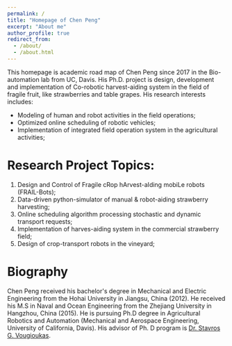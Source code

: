 ```yaml
---
permalink: /
title: "Homepage of Chen Peng"
excerpt: "About me"
author_profile: true
redirect_from: 
  - /about/
  - /about.html
---
```


This homepage is academic road map of Chen Peng since 2017 in the Bio-automation lab from UC, Davis. His Ph.D. project is design, development and implementation of Co-robotic harvest-aiding system in the field of fragile fruit, like strawberries and table grapes. His research interests includes:
* Modeling of human and robot activities in the field operations;
* Optimized online scheduling of robotic vehicles;
* Implementation of integrated field operation system in the agricultural activities;

Research Project Topics:
======
1. Design and Control of Fragile cRop hArvest-aIding mobiLe robots (FRAIL-Bots);
2. Data-driven python-simulator of manual & robot-aiding strawberry harvesting;
3. Online scheduling algorithm processing stochastic and dynamic transport requests;
4. Implementation of harves-aiding system in the commercial strawberry field;
5. Design of crop-transport robots in the vineyard;

Biography
======
Chen Peng received his bachelor's degree in Mechanical and Electric Engineering from the Hohai University in Jiangsu, China (2012).  He received his M.S in Naval and Ocean Engineering from the Zhejiang University in Hangzhou, China (2015). He is pursuing Ph.D degree in Agricultural Robotics and Automation (Mechanical and Aerospace Engineering, University of California, Davis). His advisor of Ph. D program is [Dr. Stavros G. Vougioukas](https://faculty.engineering.ucdavis.edu/vougioukas/). 
